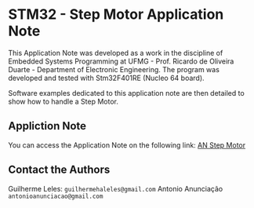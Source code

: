 # STM32 - Step Motor Application Note
This Application Note was developed as a work in the discipline of Embedded Systems Programming at UFMG - Prof. Ricardo de Oliveira Duarte - Department of Electronic Engineering. The program was developed and tested with Stm32F401RE (Nucleo 64 board).

Software examples dedicated to this application note are then detailed to show how to handle a Step Motor.

## Appliction Note
You can access the Application Note on the following link: [AN Step Motor](https://github.com/guihaleles/STM32_Step_Motor_AN/blob/main/Aplication_note.pdf)

## Contact the Authors
Guilherme Leles: `guilhermehaleles@gmail.com`
Antonio Anunciação `antonioanunciacao@gmail.com`
